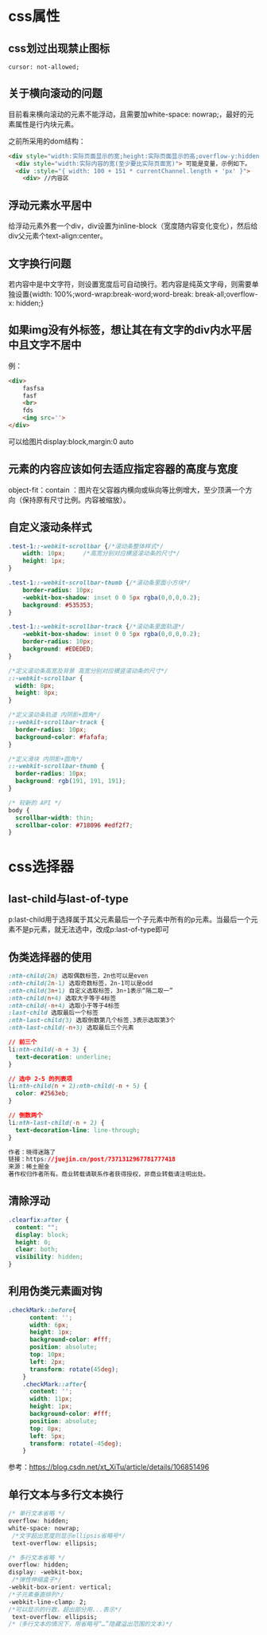 # css属性

## css划过出现禁止图标
`cursor: not-allowed;`

## 关于横向滚动的问题
目前看来横向滚动的元素不能浮动，且需要加white-space: nowrap;，最好的元素属性是行内块元素。

之前所采用的dom结构：
```html
<div style="width:实际页面显示的宽;height:实际页面显示的高;overflow-y:hidden;overflow-x:auto"> //
  <div style="width:实际内容的宽(至少要比实际页面宽)"> 可能是变量，示例如下。
  <div :style="{ width: 100 + 151 * currentChannel.length + 'px' }">  
    <div> //内容区
```

## 浮动元素水平居中
给浮动元素外套一个div，div设置为inline-block（宽度随内容变化变化），然后给div父元素个text-align:center。

## 文字换行问题
若内容中是中文字符，则设置宽度后可自动换行。若内容是纯英文字母，则需要单独设置{width: 100%;word-wrap:break-word;word-break: break-all;overflow-x: hidden;}

## 如果img没有外标签，想让其在有文字的div内水平居中且文字不居中
例：
```html
<div>
    fasfsa
    fasf
    <br>
    fds
    <img src=''>
</div>
```
可以给图片display:block,margin:0 auto

## 元素的内容应该如何去适应指定容器的高度与宽度
object-fit：contain  ：图片在父容器内横向或纵向等比例增大，至少顶满一个方向（保持原有尺寸比例。内容被缩放）。

## 自定义滚动条样式
```css
.test-1::-webkit-scrollbar {/*滚动条整体样式*/
    width: 10px;     /*高宽分别对应横竖滚动条的尺寸*/
    height: 1px;
}

.test-1::-webkit-scrollbar-thumb {/*滚动条里面小方块*/
    border-radius: 10px;
    -webkit-box-shadow: inset 0 0 5px rgba(0,0,0,0.2);
    background: #535353;
}

.test-1::-webkit-scrollbar-track {/*滚动条里面轨道*/
    -webkit-box-shadow: inset 0 0 5px rgba(0,0,0,0.2);
    border-radius: 10px;
    background: #EDEDED;
}
```

```css
/*定义滚动条高宽及背景 高宽分别对应横竖滚动条的尺寸*/
::-webkit-scrollbar {
  width: 8px;
  height: 8px;
}

/*定义滚动条轨道 内阴影+圆角*/
::-webkit-scrollbar-track {
  border-radius: 10px;
  background-color: #fafafa;
}

/*定义滑块 内阴影+圆角*/
::-webkit-scrollbar-thumb {
  border-radius: 10px;
  background: rgb(191, 191, 191);
}

/* 较新的 API */
body {
  scrollbar-width: thin;
  scrollbar-color: #718096 #edf2f7;
}
```


# css选择器
## last-child与last-of-type
p:last-child用于选择属于其父元素最后一个子元素中所有的p元素。当最后一个元素不是p元素，就无法选中，改成p:last-of-type即可

## 伪类选择器的使用
```css
:nth-child(2n) 选取偶数标签，2n也可以是even
:nth-child(2n-1) 选取奇数标签，2n-1可以是odd
:nth-child(3n+1) 自定义选取标签，3n+1表示“隔二取一”
:nth-child(n+4) 选取大于等于4标签
:nth-child(-n+4) 选取小于等于4标签
:last-child 选取最后一个标签
:nth-last-child(3) 选取倒数第几个标签,3表示选取第3个
:nth-last-child(-n+3) 选取最后三个元素
```

```css 选中最后几个元素
// 前三个
li:nth-child(-n + 3) {
  text-decoration: underline;
}

// 选中 2-5 的列表项
li:nth-child(n + 2):nth-child(-n + 5) {
  color: #2563eb;
}

// 倒数两个
li:nth-last-child(-n + 2) {
  text-decoration-line: line-through;
}

作者：晓得迷路了
链接：https://juejin.cn/post/7371312967781777418
来源：稀土掘金
著作权归作者所有。商业转载请联系作者获得授权，非商业转载请注明出处。
```

## 清除浮动
```css
.clearfix:after {
  content: "";
  display: block;
  height: 0;
  clear: both;
  visibility: hidden;
}
```

## 利用伪类元素画对钩
```css
.checkMark::before{
      content: '';
      width: 6px;
      height: 1px;
      background-color: #fff;
      position: absolute;
      top: 10px;
      left: 2px;
      transform: rotate(45deg);
    }
    .checkMark::after{
      content: '';
      width: 11px;
      height: 1px;
      background-color: #fff;
      position: absolute;
      top: 8px;
      left: 5px;
      transform: rotate(-45deg);
    }
```
参考：https://blog.csdn.net/xt_XiTu/article/details/106851496

## 单行文本与多行文本换行
```css
/* 单行文本省略 */
overflow: hidden;
white-space: nowrap;
 /*文字超出宽度则显示ellipsis省略号*/
 text-overflow: ellipsis;

/* 多行文本省略 */
overflow: hidden;
display: -webkit-box;
 /*弹性伸缩盒子*/
-webkit-box-orient: vertical;
/*子元素垂直排列*/
-webkit-line-clamp: 2;
/*可以显示的行数，超出部分用...表示*/
 text-overflow: ellipsis;
/*（多行文本的情况下，用省略号“…”隐藏溢出范围的文本)*/
```
